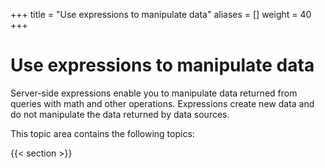 +++
title = "Use expressions to manipulate data"
aliases = []
weight = 40
+++

# Use expressions to manipulate data

Server-side expressions enable you to manipulate data returned from queries with math and other operations. Expressions create new data and do not manipulate the data returned by data sources.

This topic area contains the following topics:

{{< section >}}
